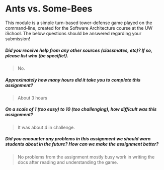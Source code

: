 # Ants vs. Some-Bees

This module is a simple turn-based tower-defense game played on the command-line, created for the Software Architecture course at the UW iSchool.  The below questions should be answered regarding your submission!  

##### Did you receive help from any other sources (classmates, etc)? If so, please list who (be specific!). #####
> No.


##### Approximately how many hours did it take you to complete this assignment? #####
> About 3 hours


##### On a scale of 1 (too easy) to 10 (too challenging), how difficult was this assignment? #####
> It was about 4 in challenge.


##### Did you encounter any problems in this assignment we should warn students about in the future? How can we make the assignment better? #####
> No problems from the assignment mostly busy work in writing the docs after reading and understanding the game.
